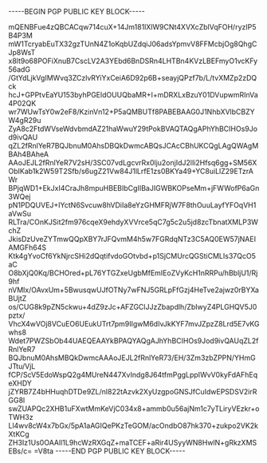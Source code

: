 -----BEGIN PGP PUBLIC KEY BLOCK-----

mQENBFue4zQBCACqw714cuX+14Jm181lXlW9CNt4XVXcZblVqFOH/ryzIP5B4P3M
mW1TcryabEuTX32gzTUnN4Z1oKqbUZdqiJ06adsYpmvV8FFMcbjOg8QhgCJp8WsT
x8lt9o68POFiXnuB7CscLV2A3YEbd6BnDSRn4LHTBn4KVzLBEFmyO1vcKFy56adG
/GtYdLjkVgIMWvq3ZCzlvRYiYxCeiA6D92p6B+seayjQPzf7b/L/tvXMZp2zDQck
hcJ+GPPtvEaYU153byhPGEldOUUQbaMR+I+mDRXLxBzuY01DVupwmRInVa4P02QK
wr7WUwTsY0w2eF8/KzinVn12+P5aQMBUTf8PABEBAAG0J1NhbXVlbCBZYW4gR29u
ZyA8c2FtdWVseWdvbmdAZ21haWwuY29tPokBVAQTAQgAPhYhBCIHOs9Jod9ivQAU
qZL2fRnlYeR7BQJbnuM0AhsDBQkDwmcABQsJCAcCBhUKCQgLAgQWAgMBAh4BAheA
AAoJEJL2fRnlYeR7V2sH/3SC07vdLgcvrRx0lju2onjIdJ2lIi2Hfsq6gg+SM56X
ObIKab1k2W59T2Sfb/s6ugZ21Vw84J1lLrfE1zs0BKYa49+YC8uiLlZ29ETzrAWr
BPjqWD1+EkJxI4CraJh8mpuHBEBIbCgIIBaJIGWBKOPseMm+jFWWofP6aGn3WQej
pN1PDQUVEJ+IYctN6Svcuw8hVDiIa8eYzGHMFRjW7F8thOuuLayfYFOqVH1aVwSu
RLTra/COnKJSit2fm976cqeX9ehdyXVVrce5qC7g5c2u5jd8zcTbnatXMLP3WchZ
JkisDzUveZYTmwQQpXBY7rJFQvmM4h5w7FGRdqNTz3C5AQ0EW57jNAEIAMGFh64S
Ktk4gYvoCf6YkNjrcSHi2dQqtifvdoGOtvbd+p1SjCMUrcQGStiCMLIs37QcO5aC
O8bXjQ0Kq/BCHOred+pL76YTGZxeUgbMfEmIEoZVyKcH1nRRPu/hBbljU1/Rj9hf
nVMlx/OAvxUm+5BwusqwUJfOTNy7wFNJ5GRLpFfGzj4HeTve2ajwz0rBYXaBUjtZ
os/CUG8k9pZN5ckwu+4dZ9zJc+AFZGClJJzZbapdlh/ZbIwyZ4PLGHQV5J0pztx/
VhcX4wVOj8VCuEO6UEukUTrt7pm9IIgwM6dIvJkKYF7mvJZpzZ8Lrd5E7vKGwhs8
Wdet7PWZSbOb44UAEQEAAYkBPAQYAQgAJhYhBCIHOs9Jod9ivQAUqZL2fRnlYeR7
BQJbnuM0AhsMBQkDwmcAAAoJEJL2fRnlYeR73/EH/3Zm3zbZPPN/YHmGJTtu/VjL
fCP/ScV5EdoWspQ2g4MUreN447XvIndg8J64tfmPggLppIWvV0kyFdAFhEqeXHDY
jZYRB7Z4bHHuqhDTDe9ZL/nl822tAzvk2XyUzgpoGNSJfCuIdwEPSDSV2irRGG8l
swZUAPQc2XHB1uFXwtMmKeVjC034x8+ammb0u56ajNm1c7yTLiryVEzkr+oTWH3z
Ll4wv8cW4x7bGx/5pA1aAGIQePKzTeGOM/acOndbO87hk370+zukpo2VK2kXtKCg
ZH3Iz1Us0OAAIl1L9hcWzRXGqZ+maTCEF+aRir4USyyWN8HwlN+gRkzXMSEBs/c=
=V8ta
-----END PGP PUBLIC KEY BLOCK-----
